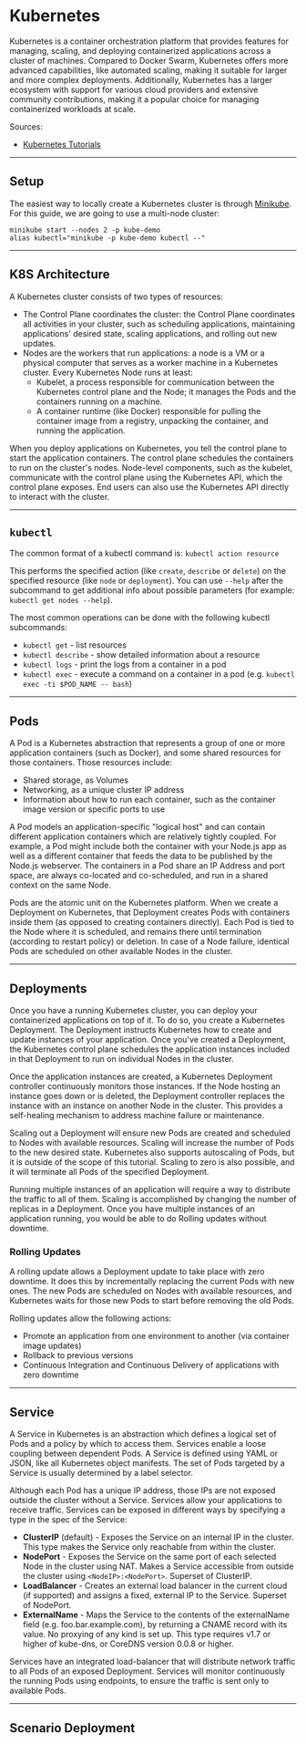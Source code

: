 # Kubernetes

Kubernetes is a container orchestration platform that provides features for managing, scaling, and deploying containerized applications across a cluster of machines. Compared to Docker Swarm, Kubernetes offers more advanced capabilities, like automated scaling, making it suitable for larger and more complex deployments. Additionally, Kubernetes has a larger ecosystem with support for various cloud providers and extensive community contributions, making it a popular choice for managing containerized workloads at scale.

Sources:
- [Kubernetes Tutorials](https://kubernetes.io/docs/tutorials/)

---

## Setup

The easiest way to locally create a Kubernetes cluster is through [Minikube](https://minikube.sigs.k8s.io/docs/start/). For this guide, we are going to use a multi-node cluster:

```
minikube start --nodes 2 -p kube-demo
alias kubectl="minikube -p kube-demo kubectl --"
```

---

## K8S Architecture

A Kubernetes cluster consists of two types of resources:

- The Control Plane coordinates the cluster: the Control Plane coordinates all activities in your cluster, such as scheduling applications, maintaining applications' desired state, scaling applications, and rolling out new updates.
- Nodes are the workers that run applications: a node is a VM or a physical computer that serves as a worker machine in a Kubernetes cluster. Every Kubernetes Node runs at least:
    * Kubelet, a process responsible for communication between the Kubernetes control plane and the Node; it manages the Pods and the containers running on a machine.
    * A container runtime (like Docker) responsible for pulling the container image from a registry, unpacking the container, and running the application.

When you deploy applications on Kubernetes, you tell the control plane to start the application containers. The control plane schedules the containers to run on the cluster's nodes. Node-level components, such as the kubelet, communicate with the control plane using the Kubernetes API, which the control plane exposes. End users can also use the Kubernetes API directly to interact with the cluster.

---

## `kubectl`

The common format of a kubectl command is: `kubectl action resource`

This performs the specified action (like `create`, `describe` or `delete`) on the specified resource (like `node` or `deployment`). You can use `--help` after the subcommand to get additional info about possible parameters (for example: `kubectl get nodes --help`).

The most common operations can be done with the following kubectl subcommands:

- `kubectl get` - list resources
- `kubectl describe` - show detailed information about a resource
- `kubectl logs` - print the logs from a container in a pod
- `kubectl exec` - execute a command on a container in a pod (e.g. `kubectl exec -ti $POD_NAME -- bash`)

---

## Pods

A Pod is a Kubernetes abstraction that represents a group of one or more application containers (such as Docker), and some shared resources for those containers. Those resources include:

- Shared storage, as Volumes
- Networking, as a unique cluster IP address
- Information about how to run each container, such as the container image version or specific ports to use

A Pod models an application-specific "logical host" and can contain different application containers which are relatively tightly coupled. For example, a Pod might include both the container with your Node.js app as well as a different container that feeds the data to be published by the Node.js webserver. The containers in a Pod share an IP Address and port space, are always co-located and co-scheduled, and run in a shared context on the same Node.

Pods are the atomic unit on the Kubernetes platform. When we create a Deployment on Kubernetes, that Deployment creates Pods with containers inside them (as opposed to creating containers directly). Each Pod is tied to the Node where it is scheduled, and remains there until termination (according to restart policy) or deletion. In case of a Node failure, identical Pods are scheduled on other available Nodes in the cluster.

---

## Deployments

Once you have a running Kubernetes cluster, you can deploy your containerized applications on top of it. To do so, you create a Kubernetes Deployment. The Deployment instructs Kubernetes how to create and update instances of your application. Once you've created a Deployment, the Kubernetes control plane schedules the application instances included in that Deployment to run on individual Nodes in the cluster.

Once the application instances are created, a Kubernetes Deployment controller continuously monitors those instances. If the Node hosting an instance goes down or is deleted, the Deployment controller replaces the instance with an instance on another Node in the cluster. This provides a self-healing mechanism to address machine failure or maintenance.

Scaling out a Deployment will ensure new Pods are created and scheduled to Nodes with available resources. Scaling will increase the number of Pods to the new desired state. Kubernetes also supports autoscaling of Pods, but it is outside of the scope of this tutorial. Scaling to zero is also possible, and it will terminate all Pods of the specified Deployment.

Running multiple instances of an application will require a way to distribute the traffic to all of them. Scaling is accomplished by changing the number of replicas in a Deployment. Once you have multiple instances of an application running, you would be able to do Rolling updates without downtime.

### Rolling Updates

A rolling update allows a Deployment update to take place with zero downtime. It does this by incrementally replacing the current Pods with new ones. The new Pods are scheduled on Nodes with available resources, and Kubernetes waits for those new Pods to start before removing the old Pods.

Rolling updates allow the following actions:

- Promote an application from one environment to another (via container image updates)
- Rollback to previous versions
- Continuous Integration and Continuous Delivery of applications with zero downtime

---

## Service

A Service in Kubernetes is an abstraction which defines a logical set of Pods and a policy by which to access them. Services enable a loose coupling between dependent Pods. A Service is defined using YAML or JSON, like all Kubernetes object manifests. The set of Pods targeted by a Service is usually determined by a label selector.

Although each Pod has a unique IP address, those IPs are not exposed outside the cluster without a Service. Services allow your applications to receive traffic. Services can be exposed in different ways by specifying a type in the spec of the Service:

- **ClusterIP** (default) - Exposes the Service on an internal IP in the cluster. This type makes the Service only reachable from within the cluster.
- **NodePort** - Exposes the Service on the same port of each selected Node in the cluster using NAT. Makes a Service accessible from outside the cluster using `<NodeIP>:<NodePort>`. Superset of ClusterIP.
- **LoadBalancer** - Creates an external load balancer in the current cloud (if supported) and assigns a fixed, external IP to the Service. Superset of NodePort.
- **ExternalName** - Maps the Service to the contents of the externalName field (e.g. foo.bar.example.com), by returning a CNAME record with its value. No proxying of any kind is set up. This type requires v1.7 or higher of kube-dns, or CoreDNS version 0.0.8 or higher.

Services have an integrated load-balancer that will distribute network traffic to all Pods of an exposed Deployment. Services will monitor continuously the running Pods using endpoints, to ensure the traffic is sent only to available Pods.

---

## Scenario Deployment

